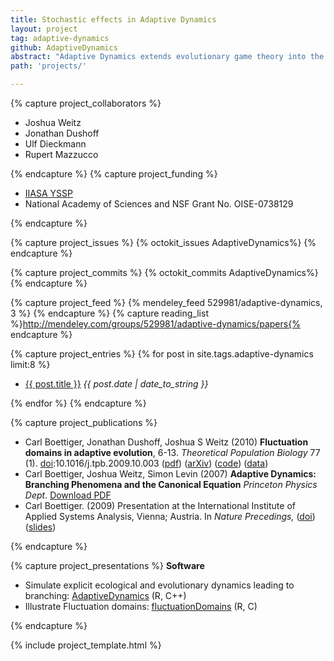 ```yaml
---
title: Stochastic effects in Adaptive Dynamics 
layout: project 
tag: adaptive-dynamics 
github: AdaptiveDynamics
abstract: "Adaptive Dynamics extends evolutionary game theory into the context of dynamical systems rather that stationary strategies.  Unlike much evolutionary theory, this approach permits rich, density-dependent ecological interactions to drive the evolutionary dynamics rather than more abstract claims about fitness.  However, most of the genetic richness is lost, making this more informative about the evoltionary stability of ecological dynamics under evolutionary perturbation than a detailed evolutionary model.  While most of adaptive dynamics works in the deterministic limits of ordinary differential equations, my work extends this to the stochastic context."
path: 'projects/'

---
```


{% capture project_collaborators %}
- Joshua Weitz 
- Jonathan Dushoff 
- Ulf Dieckmann 
- Rupert Mazzucco 

{% endcapture %}
{% capture project_funding %}
- [IIASA YSSP](http://www.iiasa.ac.at/web/home/about/news/Apply-now-for-the-Young-Scientists-Summer-Program.en.html) 
- National Academy of Sciences and NSF Grant No. OISE-0738129  

{% endcapture %}

{% capture project_issues %}
{% octokit_issues AdaptiveDynamics%}
{% endcapture %}

{% capture project_commits %}
{% octokit_commits AdaptiveDynamics%}
{% endcapture %}

{% capture project_feed %}
{% mendeley_feed 529981/adaptive-dynamics, 3 %}
{% endcapture %}
{% capture reading_list %}http://mendeley.com/groups/529981/adaptive-dynamics/papers{% endcapture %}

{% capture project_entries %}
{% for post in site.tags.adaptive-dynamics limit:8 %}
- <a href="{{ post.url }}">{{ post.title }}</a><span style="font-style:italic"> {{ post.date | date_to_string }}</span>

{% endfor %}
{% endcapture %}

{% capture project_publications %}
<ul>
<li >Carl Boettiger, Jonathan Dushoff, Joshua S Weitz (2010) <strong>Fluctuation domains in adaptive evolution</strong>, 6-13. <em>Theoretical Population Biology</em> 77 (1). <a rel="datacite:doi" href="http://dx.doi.org/10.1016/j.tpb.2009.10.003">doi</a>:10.1016/j.tpb.2009.10.003 (<a href="http://www.mendeley.com/download/public/98752/3107791751/8b066644aca2e396fd5e120d563026c8d560dc77/dl.pdf">pdf</a>) (<a href="http://arxiv.org/abs/1004.4233">arXiv</a>) (<a href="https://github.com/cboettig/fluctuationDomains">code</a>) (<a href="http://datadryad.org/handle/10255/dryad.37625">data</a>)</li>
<li>Carl Boettiger, Joshua Weitz, Simon Levin (2007) <strong>Adaptive Dynamics: Branching Phenomena and the Canonical Equation</strong> <em>Princeton Physics Dept</em>. <a href="http://www.mendeley.com/download/public/98752/3107796951/191a62cc7aca52feb33075b833ac13eba1ed9679/dl.pdf" title="Download file">Download PDF</a></li>
<li>Carl Boettiger. (2009) Presentation at the International Institute of Applied Systems Analysis, Vienna; Austria. In <em>Nature Precedings,</em> (<a href="http://dx.doi.org/10.1038/npre.2012.6852.1">doi</a>) (<a href="http://www.slideshare.net/cboettig/iiasa-final">slides</a>)</li>
</ul>
{% endcapture %}

{% capture project_presentations %}
<strong> Software </strong>

- Simulate explicit ecological and evolutionary dynamics leading to branching: [AdaptiveDynamics](https://github.com/cboettig/AdaptiveDynamics) (R, C++)
- Illustrate Fluctuation domains: [fluctuationDomains](https://github.com/cboettig/fluctuationDomains) (R, C)

{% endcapture %}







{% include project_template.html %}


